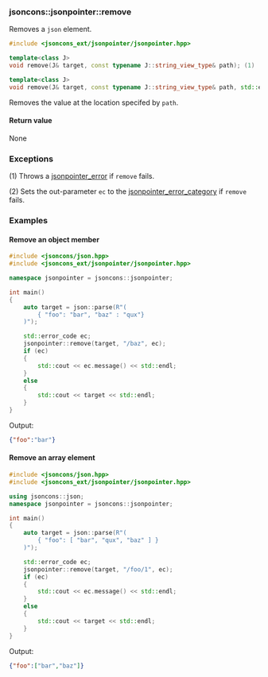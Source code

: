 ### jsoncons::jsonpointer::remove

Removes a `json` element.

```c++
#include <jsoncons_ext/jsonpointer/jsonpointer.hpp>

template<class J>
void remove(J& target, const typename J::string_view_type& path); (1)

template<class J>
void remove(J& target, const typename J::string_view_type& path, std::error_code& ec); (2)
```

Removes the value at the location specifed by `path`.

#### Return value

None

### Exceptions

(1) Throws a [jsonpointer_error](jsonpointer_error.md) if `remove` fails.
 
(2) Sets the out-parameter `ec` to the [jsonpointer_error_category](jsonpointer_errc.md) if `remove` fails. 

### Examples

#### Remove an object member

```c++
#include <jsoncons/json.hpp>
#include <jsoncons_ext/jsonpointer/jsonpointer.hpp>

namespace jsonpointer = jsoncons::jsonpointer;

int main()
{
    auto target = json::parse(R"(
        { "foo": "bar", "baz" : "qux"}
    )");

    std::error_code ec;
    jsonpointer::remove(target, "/baz", ec);
    if (ec)
    {
        std::cout << ec.message() << std::endl;
    }
    else
    {
        std::cout << target << std::endl;
    }
}
```
Output:
```json
{"foo":"bar"}
```

#### Remove an array element

```c++
#include <jsoncons/json.hpp>
#include <jsoncons_ext/jsonpointer/jsonpointer.hpp>

using jsoncons::json;
namespace jsonpointer = jsoncons::jsonpointer;

int main()
{
    auto target = json::parse(R"(
        { "foo": [ "bar", "qux", "baz" ] }
    )");

    std::error_code ec;
    jsonpointer::remove(target, "/foo/1", ec);
    if (ec)
    {
        std::cout << ec.message() << std::endl;
    }
    else
    {
        std::cout << target << std::endl;
    }
}
```
Output:
```json
{"foo":["bar","baz"]}
```


